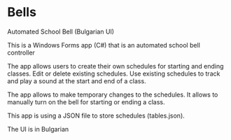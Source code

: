# Bells
Automated School Bell (Bulgarian UI)

This is a Windows Forms app (C#) that is an automated school bell controller

The app allows users to create their own schedules for starting and ending classes. Edit or delete existing schedules. Use existing schedules to track and play a sound at the start and end of a class.

The app allows to make temporary changes to the schedules. It allows to manually turn on the bell for starting or ending a class.

This app is using a JSON file to store schedules (tables.json).

The UI is in Bulgarian
